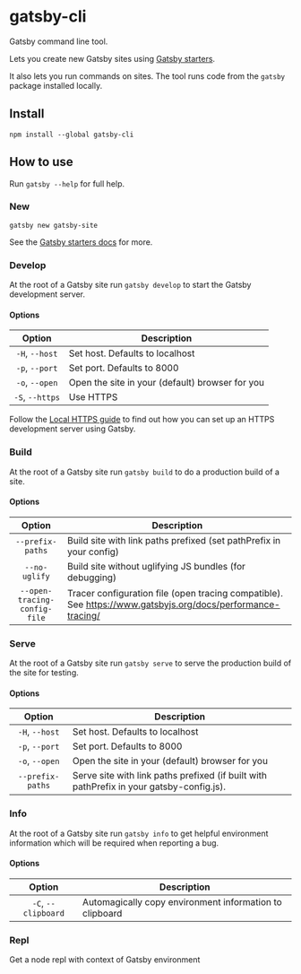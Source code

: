 # gatsby-cli

Gatsby command line tool.

Lets you create new Gatsby sites using
[Gatsby starters](https://www.gatsbyjs.org/docs/gatsby-starters/).

It also lets you run commands on sites. The tool runs code from the `gatsby`
package installed locally.

## Install

`npm install --global gatsby-cli`

## How to use

Run `gatsby --help` for full help.

### New

`gatsby new gatsby-site`

See the [Gatsby starters docs](https://www.gatsbyjs.org/docs/gatsby-starters/)
for more.

### Develop

At the root of a Gatsby site run `gatsby develop` to start the Gatsby
development server.

#### Options

|     Option      | Description                                     |
| :-------------: | ----------------------------------------------- |
| `-H`, `--host`  | Set host. Defaults to localhost                 |
| `-p`, `--port`  | Set port. Defaults to 8000                      |
| `-o`, `--open`  | Open the site in your (default) browser for you |
| `-S`, `--https` | Use HTTPS                                       |

Follow the [Local HTTPS guide](https://www.gatsbyjs.org/docs/local-https/)
to find out how you can set up an HTTPS development server using Gatsby.

### Build

At the root of a Gatsby site run `gatsby build` to do a production build of a
site.

#### Options

|            Option            | Description                                                                                                 |
| :--------------------------: | ----------------------------------------------------------------------------------------------------------- |
|       `--prefix-paths`       | Build site with link paths prefixed (set pathPrefix in your config)                                         |
|        `--no-uglify`         | Build site without uglifying JS bundles (for debugging)                                                     |
| `--open-tracing-config-file` | Tracer configuration file (open tracing compatible). See https://www.gatsbyjs.org/docs/performance-tracing/ |

### Serve

At the root of a Gatsby site run `gatsby serve` to serve the production build of
the site for testing.

#### Options

|      Option      | Description                                                                     |
| :--------------: | ------------------------------------------------------------------------------- |
|  `-H`, `--host`  | Set host. Defaults to localhost                                                 |
|  `-p`, `--port`  | Set port. Defaults to 8000                                                      |
|  `-o`, `--open`  | Open the site in your (default) browser for you                                 |
| `--prefix-paths` | Serve site with link paths prefixed (if built with pathPrefix in your gatsby-config.js). |

### Info

At the root of a Gatsby site run `gatsby info` to get helpful environment information which will be required when reporting a bug.

#### Options

|       Option        | Description                                             |
| :-----------------: | ------------------------------------------------------- |
| `-C`, `--clipboard` | Automagically copy environment information to clipboard |

### Repl

Get a node repl with context of Gatsby environment

<!-- TODO: add repl documentation link when ready -->
